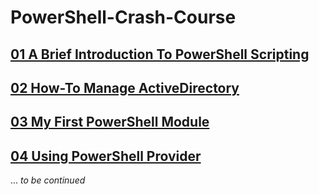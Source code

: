 # PowerShell-Crash-Course

## [01 A Brief Introduction To PowerShell Scripting](./01_GettingStarted)

## [02 How-To Manage ActiveDirectory](./02_ActiveDirectory)

## [03 My First PowerShell Module](./03_PsModules)

## [04 Using PowerShell Provider](./04_PsProvider)

... *to be continued*